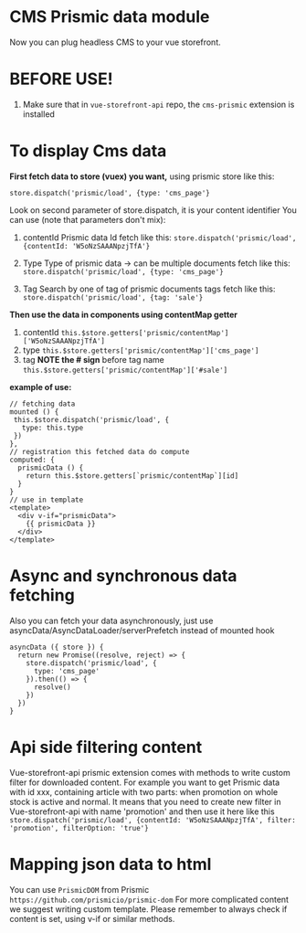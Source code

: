 # CMS Prismic data module
Now you can plug headless CMS to your vue storefront.

# BEFORE USE!
1. Make sure that in `vue-storefront-api` repo, the `cms-prismic` extension is installed

# To display Cms data
**First fetch data to store (vuex) you want,** using prismic store like this:

`store.dispatch('prismic/load', {type: 'cms_page'}`

Look on second parameter of store.dispatch, it is your content identifier
You can use (note that parameters don't mix):
1. contentId 
Prismic data Id
fetch like this: `store.dispatch('prismic/load', {contentId: 'W5oNzSAAANpzjTfA'}`

2. Type
Type of prismic data -> can be multiple documents
fetch like this: `store.dispatch('prismic/load', {type: 'cms_page'}`

3. Tag
Search by one of tag of prismic documents tags 
fetch like this: `store.dispatch('prismic/load', {tag: 'sale'}`

**Then use the data in components using contentMap getter**
1. contentId `this.$store.getters['prismic/contentMap']['W5oNzSAAANpzjTfA']`
2. type `this.$store.getters['prismic/contentMap']['cms_page']`
3. tag **NOTE the # sign** before tag name `this.$store.getters['prismic/contentMap']['#sale']`

**example of use:**
```
// fetching data
mounted () {
 this.$store.dispatch('prismic/load', {
   type: this.type
 })
},
// registration this fetched data do compute
computed: {
  prismicData () {
    return this.$store.getters[`prismic/contentMap`][id]
  }
}
// use in template
<template>
  <div v-if="prismicData">
    {{ prismicData }}
  </div>
</template>
```

# Async and synchronous data fetching 
Also you can fetch your data asynchronously, just use asyncData/AsyncDataLoader/serverPrefetch instead of mounted hook
```
asyncData ({ store }) {
  return new Promise((resolve, reject) => {
    store.dispatch('prismic/load', {
      type: 'cms_page'
    }).then(() => {
      resolve()
    })
  })
}
```
# Api side filtering content
Vue-storefront-api prismic extension comes with methods to write custom filter for downloaded content. For example you want to get Prismic data with id xxx, containing
article with two parts: when promotion on whole stock is active and normal. It means that you need to create new filter in Vue-storefront-api with name 'promotion'
and then use it here like this
`store.dispatch('prismic/load', {contentId: 'W5oNzSAAANpzjTfA', filter: 'promotion', filterOption: 'true'}`

# Mapping json data to html
You can use `PrismicDOM` from Prismic `https://github.com/prismicio/prismic-dom`
For more complicated content we suggest writing custom template. Please remember to always check if content is set, using v-if or similar methods. 

```
